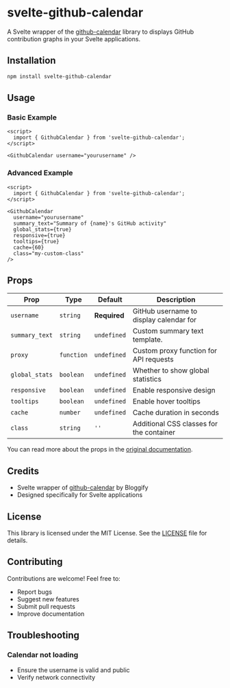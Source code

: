 # svelte-github-calendar

A Svelte wrapper of the [github-calendar](https://github.com/Bloggify/github-calendar) library to displays GitHub contribution graphs in your Svelte applications.

## Installation

```bash
npm install svelte-github-calendar
```

## Usage

### Basic Example

```svelte
<script>
  import { GithubCalendar } from 'svelte-github-calendar';
</script>

<GithubCalendar username="yourusername" />
```

### Advanced Example

```svelte
<script>
  import { GithubCalendar } from 'svelte-github-calendar';
</script>

<GithubCalendar 
  username="yourusername"
  summary_text="Summary of {name}'s GitHub activity"
  global_stats={true}
  responsive={true}
  tooltips={true}
  cache={60}
  class="my-custom-class"
/>
```

## Props

| Prop           | Type       | Default      | Description                              |
|----------------|------------|--------------|------------------------------------------|
| `username`     | `string`   | **Required** | GitHub username to display calendar for  |
| `summary_text` | `string`   | `undefined`  | Custom summary text template.            |
| `proxy`        | `function` | `undefined`  | Custom proxy function for API requests   |
| `global_stats` | `boolean`  | `undefined`  | Whether to show global statistics        |
| `responsive`   | `boolean`  | `undefined`  | Enable responsive design                 |
| `tooltips`     | `boolean`  | `undefined`  | Enable hover tooltips                    |
| `cache`        | `number`   | `undefined`  | Cache duration in seconds                |
| `class`        | `string`   | `''`         | Additional CSS classes for the container |

You can read more about the props in the [original documentation](https://github.com/Bloggify/github-calendar).

## Credits

- Svelte wrapper of [github-calendar](https://github.com/Bloggify/github-calendar) by Bloggify
- Designed specifically for Svelte applications

## License

This library is licensed under the MIT License. See the [LICENSE](LICENSE) file for details.

## Contributing

Contributions are welcome! Feel free to:
- Report bugs
- Suggest new features
- Submit pull requests
- Improve documentation

## Troubleshooting

### Calendar not loading
- Ensure the username is valid and public
- Verify network connectivity
